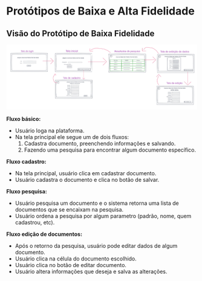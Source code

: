 # Protótipos de Baixa e Alta Fidelidade

## Visão do Protótipo de Baixa Fidelidade
 

[![Prototipo baixa fidelidade](./prototipos/prototipo_baixa_fidelidade.png)](./prototipos/prototipo_baixa_fidelidade.png)

**Fluxo básico:**  
- Usuário loga na plataforma.    
- Na tela principal ele segue um de dois fluxos:  
  1. Cadastra documento, preenchendo informações e salvando.  
  2. Fazendo uma pesquisa para encontrar algum documento específico.  

**Fluxo cadastro:**  
- Na tela principal, usuário clica em cadastrar documento.  
- Usuário cadastra o documento e clica no botão de salvar.  

**Fluxo pesquisa:**  
- Usuário pesquisa um documento e o sistema retorna uma lista de documentos que se encaixam na pesquisa.  
- Usuário ordena a pesquisa por algum parametro (padrão, nome, quem cadastrou, etc).  

**Fluxo edição de documentos:**  
- Após o retorno da pesquisa, usuário pode editar dados de algum documento.  
- Usuário clica na célula do documento escolhido.  
- Usuário clica no botão de editar documento.  
- Usuário altera informações que deseja e salva as alterações.  
